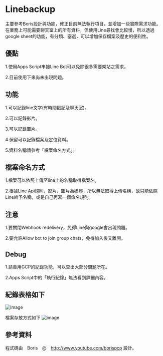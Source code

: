 # Linebackup
主要參考Boris設計與功能，修正目前無法執行項目，並增加一些實際需求功能。
在業務上可能需要聊天室上的所有資料，但使用Line尋找會比較慢，所以透過google sheet的功能，有分類、塞選，可以增加保存檔案及歷史的便利性。

## 優點
1.使用Apps Script串接Line Bot可以免除很多需要架站之需求。

2.目前使用下來尚未出現問題。

##  功能
1.可以記錄line文字(有時間戳記及聊天室)。

2.可以記錄影片。

3.可以記錄圖片。

4.保留可以記錄檔案及定位資料。

5.資料名稱請參考「檔案命名方式」。

## 檔案命名方式
1.檔案可以依照上傳至line上的名稱取得檔案名。

2.根據Line Api規則，影片、圖片為媒體，所以無法取得上傳名稱，故只能依照Line給予名稱，或是自己再寫一個命名規則。

## 注意
1.要關閉Webhook redelivery，免得Line與google會出現問題。

2.要允許Allow bot to join group chats，免得加入後又離開。

## Debug
1.請善用GCP的紀錄功能，可以查出大部分問題所在。

2.Apps Script中的「執行紀錄」無法看到詳細內容。


## 紀錄表格如下
![image](https://github.com/ss1111119/Linebackup/assets/5415354/bc1c473e-1327-48ad-9790-3ea3bd05916d)

檔案存放方式如下
![image](https://github.com/ss1111119/Linebackup/assets/5415354/51ed66d3-ae4b-416d-a1a3-0192eea2b6e0)


## 參考資料
程式碼由　Boris　@　http://www.youtube.com/borispcp 設計。
